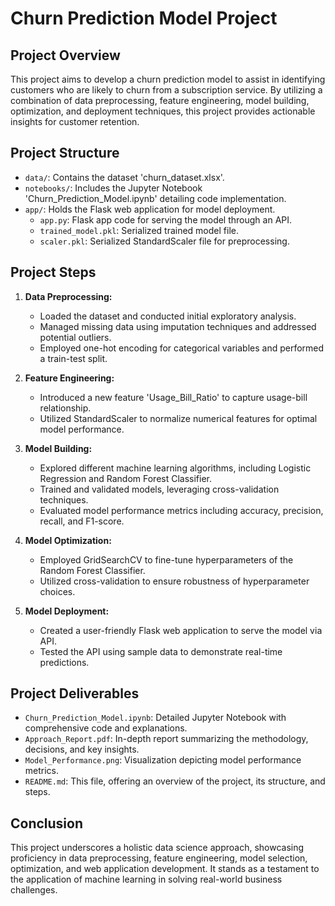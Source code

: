 # Churn Prediction Model Project

## Project Overview

This project aims to develop a churn prediction model to assist in identifying customers who are likely to churn from a subscription service. By utilizing a combination of data preprocessing, feature engineering, model building, optimization, and deployment techniques, this project provides actionable insights for customer retention.

## Project Structure

- `data/`: Contains the dataset 'churn_dataset.xlsx'.
- `notebooks/`: Includes the Jupyter Notebook 'Churn_Prediction_Model.ipynb' detailing code implementation.
- `app/`: Holds the Flask web application for model deployment.
  - `app.py`: Flask app code for serving the model through an API.
  - `trained_model.pkl`: Serialized trained model file.
  - `scaler.pkl`: Serialized StandardScaler file for preprocessing.

## Project Steps

1. **Data Preprocessing:**
   - Loaded the dataset and conducted initial exploratory analysis.
   - Managed missing data using imputation techniques and addressed potential outliers.
   - Employed one-hot encoding for categorical variables and performed a train-test split.

2. **Feature Engineering:**
   - Introduced a new feature 'Usage_Bill_Ratio' to capture usage-bill relationship.
   - Utilized StandardScaler to normalize numerical features for optimal model performance.

3. **Model Building:**
   - Explored different machine learning algorithms, including Logistic Regression and Random Forest Classifier.
   - Trained and validated models, leveraging cross-validation techniques.
   - Evaluated model performance metrics including accuracy, precision, recall, and F1-score.

4. **Model Optimization:**
   - Employed GridSearchCV to fine-tune hyperparameters of the Random Forest Classifier.
   - Utilized cross-validation to ensure robustness of hyperparameter choices.

5. **Model Deployment:**
   - Created a user-friendly Flask web application to serve the model via API.
   - Tested the API using sample data to demonstrate real-time predictions.

## Project Deliverables

- `Churn_Prediction_Model.ipynb`: Detailed Jupyter Notebook with comprehensive code and explanations.
- `Approach_Report.pdf`: In-depth report summarizing the methodology, decisions, and key insights.
- `Model_Performance.png`: Visualization depicting model performance metrics.
- `README.md`: This file, offering an overview of the project, its structure, and steps.

## Conclusion

This project underscores a holistic data science approach, showcasing proficiency in data preprocessing, feature engineering, model selection, optimization, and web application development. It stands as a testament to the application of machine learning in solving real-world business challenges.
